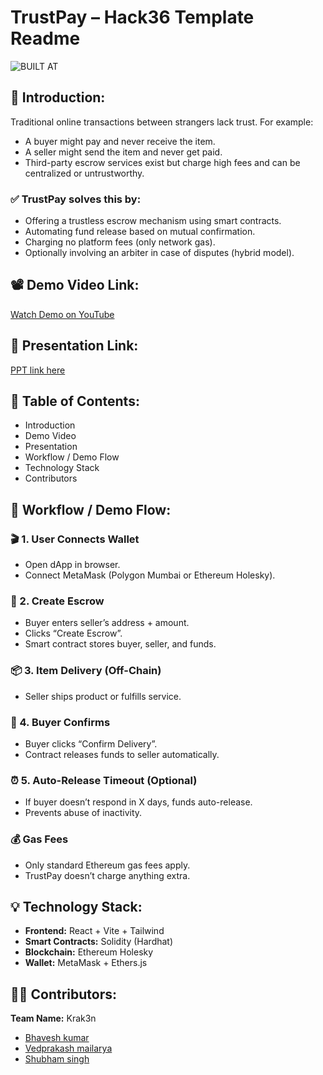 # TrustPay – Hack36 Template Readme

![BUILT AT](https://postimage.me/images/2025/04/19/built-at-hack36.png)

## 🧩 Introduction:
Traditional online transactions between strangers lack trust. For example:
- A buyer might pay and never receive the item.
- A seller might send the item and never get paid.
- Third-party escrow services exist but charge high fees and can be centralized or untrustworthy.

### ✅ TrustPay solves this by:
- Offering a trustless escrow mechanism using smart contracts.
- Automating fund release based on mutual confirmation.
- Charging no platform fees (only network gas).
- Optionally involving an arbiter in case of disputes (hybrid model).

## 📽️ Demo Video Link:
[Watch Demo on YouTube](https://www.youtube.com/watch?v=eMJ1dG-0XjQ&ab_channel=BhaveshKumar)

## 📎 Presentation Link:
[PPT link here](YOUR_PRESENTATION_LINK_HERE)

## 🧠 Table of Contents:
- Introduction  
- Demo Video  
- Presentation  
- Workflow / Demo Flow  
- Technology Stack  
- Contributors  

## 🔁 Workflow / Demo Flow:

### 🎬 1. User Connects Wallet
- Open dApp in browser.
- Connect MetaMask (Polygon Mumbai or Ethereum Holesky).

### 🧾 2. Create Escrow
- Buyer enters seller’s address + amount.
- Clicks “Create Escrow”.
- Smart contract stores buyer, seller, and funds.

### 📦 3. Item Delivery (Off-Chain)
- Seller ships product or fulfills service.

### 🤝 4. Buyer Confirms
- Buyer clicks “Confirm Delivery”.
- Contract releases funds to seller automatically.

### ⏰ 5. Auto-Release Timeout (Optional)
- If buyer doesn’t respond in X days, funds auto-release.
- Prevents abuse of inactivity.

### 💰 Gas Fees
- Only standard Ethereum gas fees apply.
- TrustPay doesn’t charge anything extra.

## 💡 Technology Stack:
- **Frontend:** React + Vite + Tailwind  
- **Smart Contracts:** Solidity (Hardhat)  
- **Blockchain:** Ethereum Holesky  
- **Wallet:** MetaMask + Ethers.js  

## 👨‍💻 Contributors:
**Team Name:** Krak3n  
- [Bhavesh kumar](https://github.com/bhavesh982)  
- [Vedprakash mailarya](https://github.com/itsVed)  
- [Shubham singh](https://github.com/shubham2142)  
